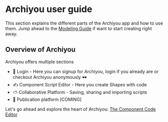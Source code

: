 # Archiyou user guide

This section explains the different parts of the Archiyou app and how to use them. Jump ahead to the [Modeling Guide](/guide/modeling/) if want to start creating right away.

## Overview of Archiyou

Archiyou offers multiple sections

* 👤 Login - Here you can signup for Archiyou, login if you already are or checkout Archiyou anonymously 🕶
* ✍ Component Script Editor - Here you create Shapes with code
* ⛅ Collaborative Platform - Saving, sharing and importing scripts
* 🛒 Publication platform [COMING] 

Let's go ahead and explore the heart of Archiyou: [The Component Code Editor](./editor.md)